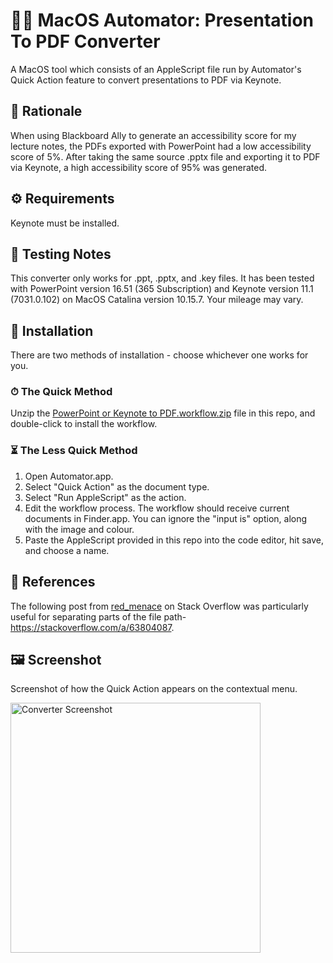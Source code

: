 # 👩‍💻 MacOS Automator: Presentation To PDF Converter

A MacOS tool which consists of an AppleScript file run by Automator's Quick Action feature to convert presentations to PDF via Keynote.


## 🤔 Rationale
When using Blackboard Ally to generate an accessibility score for my lecture notes, the PDFs exported with PowerPoint had a low accessibility score of 5%. After taking the same source .pptx file and exporting it to PDF via Keynote, a high accessibility score of 95% was generated.


## ⚙️ Requirements
Keynote must be installed.


## 🔨 Testing Notes
This converter only works for .ppt, .pptx, and .key files.  It has been tested with PowerPoint version 16.51 (365 Subscription) and Keynote version 11.1 (7031.0.102) on MacOS Catalina version 10.15.7. Your mileage may vary.


## 👾 Installation
There are two methods of installation - choose whichever one works for you.

### ⏱ The Quick Method
Unzip the <a href="https://github.com/Lynsay/MacOS-Automator-Presentation-Converter/blob/main/PowerPoint%20or%20Keynote%20to%20PDF.workflow.zip">PowerPoint or Keynote to PDF.workflow.zip</a> file in this repo, and double-click to install the workflow.

### ⏳ The Less Quick Method
1. Open Automator.app.
2. Select "Quick Action" as the document type.
3. Select "Run AppleScript" as the action.
4. Edit the workflow process.  The workflow should receive current documents in Finder.app.  You can ignore the "input is" option, along with the image and colour.
5. Paste the AppleScript provided in this repo into the code editor, hit save, and choose a name.

## 📖 References
The following post from <a href="https://stackoverflow.com/users/10853463/red-menace">red_menace</a> on Stack Overflow was particularly useful for separating parts of the file path- <a href="https://stackoverflow.com/a/63804087">https://stackoverflow.com/a/63804087</a>.


## 🖼 Screenshot
Screenshot of how the Quick Action appears on the contextual menu.

<img src="https://raw.githubusercontent.com/Lynsay/MacOS-Automator-Presentation-Converter/main/PDF-Automator-Screenshot.png?token=ABQFTYJXGMKE6FFAOWGSJHLBDB3OA" alt="Converter Screenshot" width="400"/>
